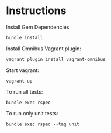# Instructions

Install Gem Dependencies
    
    bundle install

Install Omnibus Vagrant plugin:

    vagrant plugin install vagrant-omnibus

Start vagrant:

    vagrant up

To run all tests:

    bundle exec rspec

To run only unit tests:

    bundle exec rspec --tag unit